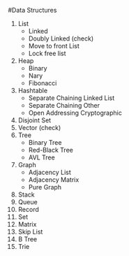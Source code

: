 #Data Structures
1. List
	+ Linked
	+ Doubly Linked (check)
	+ Move to front List
	+ Lock free list
2. Heap
	+ Binary
	+ Nary
	+ Fibonacci
3. Hashtable
	+ Separate Chaining Linked List
	+ Separate Chaining Other
	+ Open Addressing Cryptographic
4. Disjoint Set
5. Vector (check)
6. Tree
	+ Binary Tree
	+ Red-Black Tree
	+ AVL Tree
7. Graph
	+ Adjacency List
	+ Adjacency Matrix
	+ Pure Graph
8. Stack
9. Queue
10. Record
11. Set
12. Matrix
13. Skip List
14. B Tree
15. Trie
